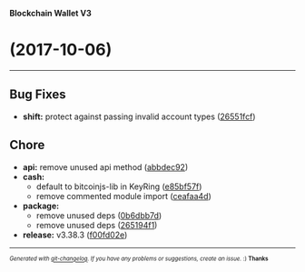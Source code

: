 __Blockchain Wallet V3__

#   (2017-10-06)



---

## Bug Fixes

- **shift:** protect against passing invalid account types
  ([26551fcf](https://github.com/blockchain/My-Wallet-V3/commit/26551fcf20f4508003bf0dc319abedb43cbb09e1))


## Chore

- **api:** remove unused api method
  ([abbdec92](https://github.com/blockchain/My-Wallet-V3/commit/abbdec92ac6208a75e8c18ad0d6b89663e16a749))
- **cash:**
  - default to bitcoinjs-lib in KeyRing
  ([e85bf57f](https://github.com/blockchain/My-Wallet-V3/commit/e85bf57f0faaf09084bd1e9089f94c6f1257af50))
  - remove commented module import
  ([ceafaa4d](https://github.com/blockchain/My-Wallet-V3/commit/ceafaa4d6dcff20d1a0cfd812e8c6520a26084ca))
- **package:**
  - remove unused deps
  ([0b6dbb7d](https://github.com/blockchain/My-Wallet-V3/commit/0b6dbb7d8f9cdeadfe96f3a6189ed02293f429d1))
  - remove unused deps
  ([265194f1](https://github.com/blockchain/My-Wallet-V3/commit/265194f127338b51c433a94170b2ae123700fb0b))
- **release:** v3.38.3
  ([f00fd02e](https://github.com/blockchain/My-Wallet-V3/commit/f00fd02eb2f480a0ebfcf335f64e28f3dd86efa1))



---
<sub><sup>*Generated with [git-changelog](https://github.com/rafinskipg/git-changelog). If you have any problems or suggestions, create an issue.* :) **Thanks** </sub></sup>